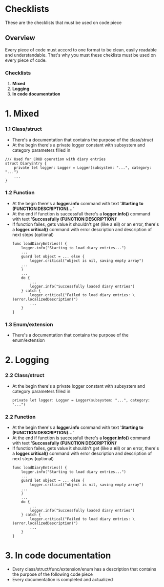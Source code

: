 # Checklists
These are the checklists that must be used on code piece

## Overview
Every piece of code must accord to one format to be clean, easily readable and understandable. That's why you must these cheklists must be used on every piece of code.

### Checklists
1. __Mixed__
2. __Logging__
3. __In code documentation__

# 1. Mixed
### 1.1 Class/struct
* There's a documentation that contains the purpose of the class/struct
* At the begin there's a private logger constant with subsystem and category parameters filled in
```
/// Used for CRUD operation with diary entries
struct DiaryEntry {
    private let logger: Logger = Logger(subsystem: "...", category: "...")
    ...
}
```

### 1.2 Function
* At the begin there's a __logger.info__ command with text '**Starting to (FUNCTION DESCRIPTION)...**' 
* At the end if function is successfull there's a __logger.info()__ command with text '**Successfully (FUNCTION DESCRIPTION)**'
* If function failes, gets value it shouldn't get (like a **nil**) or an error, there's a __logger.critical()__ command with error description and description of next steps (optional)
    ```
    func loadDiaryEntries() {
        logger.info("Starting to load diary entries...")
        ...
        guard let object = ... else {
            logger.critical("object is nil, saving empty array")
        ...
        }
        ...
        do {
            ...
            logger.info("Successfully loaded diary entries")
        } catch {
            logger.critical("Failed to load diary entries: \(error.localizedDescription)")
            ...
        }
    }
    ```

### 1.3 Enum/extension
* There's a documentation that contains the purpose of the enum/extension

# 2. Logging
### 2.2 Class/struct
* At the begin there's a private logger constant with subsystem and category parameters filled in
    ```
    private let logger: Logger = Logger(subsystem: "...", category: "...")
    ```

### 2.2 Function
* At the begin there's a __logger.info__ command with text '**Starting to (FUNCTION DESCRIPTION)...**' 
* At the end if function is successfull there's a __logger.info()__ command with text '**Successfully (FUNCTION DESCRIPTION)**'
* If function failes, gets value it shouldn't get (like a **nil**) or an error, there's a __logger.critical()__ command with error description and description of next steps (optional)
    ```
    func loadDiaryEntries() {
        logger.info("Starting to load diary entries...")
        ...
        guard let object = ... else {
            logger.critical("object is nil, saving empty array")
        ...
        }
        ...
        do {
            ...
            logger.info("Successfully loaded diary entries")
        } catch {
            logger.critical("Failed to load diary entries: \(error.localizedDescription)")
            ...
        }
    }
    ```

# 3. In code documentation
<!--### 3.1 Class/struct-->
* Every class/struct/func/extension/enum has a description that contains the  purpose of the following code piece
* Every documentation is completed and actualized
